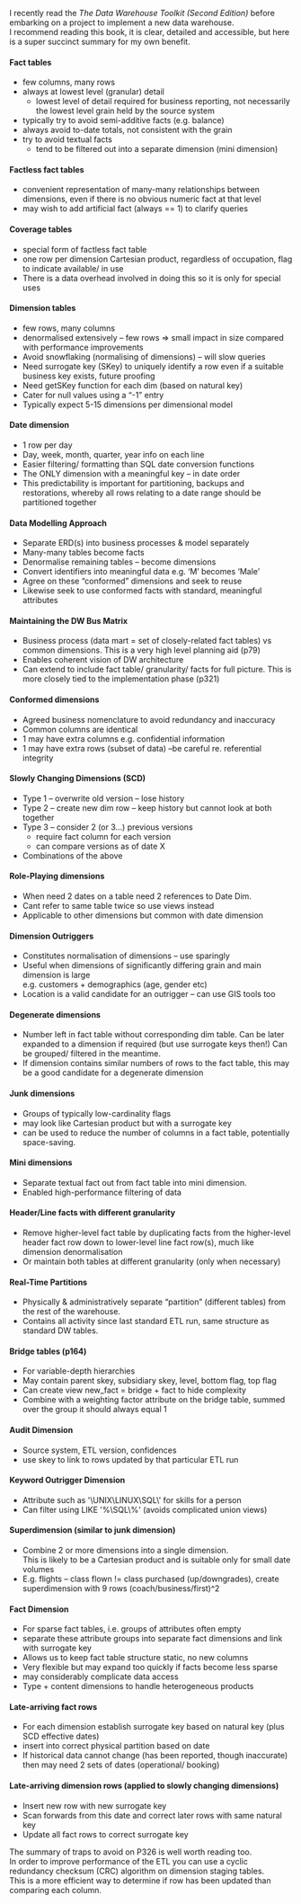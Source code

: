 I recently read the _The Data Warehouse Toolkit (Second Edition)_ before embarking on a project to implement a new data warehouse.  
I recommend reading this book, it is clear, detailed and accessible, but here is a super succinct summary for my own benefit.

#### Fact tables

- few columns, many rows
- always at lowest level (granular) detail
  - lowest level of detail required for business reporting, not necessarily the lowest level grain held by the source system
- typically try to avoid semi-additive facts (e.g. balance)
- always avoid to-date totals, not consistent with the grain
- try to avoid textual facts
  - tend to be filtered out into a separate dimension (mini dimension)

#### Factless fact tables

- convenient representation of many-many relationships between dimensions, even if there is no obvious numeric fact at that level
- may wish to add artificial fact (always == 1) to clarify queries

#### Coverage tables

- special form of factless fact table
- one row per dimension Cartesian product, regardless of occupation, flag to indicate available/ in use
- There is a data overhead involved in doing this so it is only for special uses

#### Dimension tables

- few rows, many columns
- denormalised extensively – few rows => small impact in size compared with performance improvements
- Avoid snowflaking (normalising of dimensions) – will slow queries
- Need surrogate key (SKey) to uniquely identify a row even if a suitable business key exists, future proofing
- Need getSKey function for each dim (based on natural key)
- Cater for null values using a “-1” entry
- Typically expect 5-15 dimensions per dimensional model

#### Date dimension

- 1 row per day
- Day, week, month, quarter, year info on each line
- Easier filtering/ formatting than SQL date conversion functions
- The ONLY dimension with a meaningful key – in date order
- This predictability is important for partitioning, backups and restorations, whereby all rows relating to a date range should be partitioned together

#### Data Modelling Approach

- Separate ERD(s) into business processes & model separately
- Many-many tables become facts
- Denormalise remaining tables – become dimensions
- Convert identifiers into meaningful data e.g. ‘M’ becomes ‘Male’
- Agree on these “conformed” dimensions and seek to reuse
- Likewise seek to use conformed facts with standard, meaningful attributes

#### Maintaining the DW Bus Matrix

- Business process (data mart = set of closely-related fact tables) vs common dimensions. This is a very high level planning aid (p79)
- Enables coherent vision of DW architecture
- Can extend to include fact table/ granularity/ facts for full picture. This is more closely tied to the implementation phase (p321)

#### Conformed dimensions

- Agreed business nomenclature to avoid redundancy and inaccuracy
- Common columns are identical
- 1 may have extra columns e.g. confidential information
- 1 may have extra rows (subset of data) –be careful re. referential integrity

#### Slowly Changing Dimensions (SCD)

- Type 1 – overwrite old version – lose history
- Type 2 – create new dim row – keep history but cannot look at both together
- Type 3 – consider 2 (or 3…) previous versions
  - require fact column for each version
  - can compare versions as of date X
- Combinations of the above

#### Role-Playing dimensions

- When need 2 dates on a table need 2 references to Date Dim.
- Cant refer to same table twice so use views instead
- Applicable to other dimensions but common with date dimension

#### Dimension Outriggers

- Constitutes normalisation of dimensions – use sparingly
- Useful when dimensions of significantly differing grain and main dimension is large  
  e.g. customers + demographics (age, gender etc)
- Location is a valid candidate for an outrigger – can use GIS tools too

#### Degenerate dimensions

- Number left in fact table without corresponding dim table.
  Can be later expanded to a dimension if required (but use surrogate keys then!)
  Can be grouped/ filtered in the meantime.
- If dimension contains similar numbers of rows to the fact table,
  this may be a good candidate for a degenerate dimension

#### Junk dimensions

- Groups of typically low-cardinality flags
- may look like Cartesian product but with a surrogate key
- can be used to reduce the number of columns in a fact table, potentially space-saving.

#### Mini dimensions

- Separate textual fact out from fact table into mini dimension.
- Enabled high-performance filtering of data

#### Header/Line facts with different granularity

- Remove higher-level fact table by duplicating facts from the higher-level header fact row down to lower-level line fact row(s), much like dimension denormalisation
- Or maintain both tables at different granularity (only when necessary)

#### Real-Time Partitions

- Physically & administratively separate “partition” (different tables) from the rest of the warehouse.
- Contains all activity since last standard ETL run, same structure as standard DW tables.

#### Bridge tables (p164)

- For variable-depth hierarchies
- May contain parent skey, subsidiary skey, level, bottom flag, top flag
- Can create view new_fact = bridge + fact to hide complexity
- Combine with a weighting factor attribute on the bridge table, summed over the group it should always equal 1

#### Audit Dimension

- Source system, ETL version, confidences
- use skey to link to rows updated by that particular ETL run

#### Keyword Outrigger Dimension

- Attribute such as '\\UNIX\\LINUX\\SQL\\' for skills for a person
- Can filter using LIKE '%\\SQL\\%' (avoids complicated union views)

#### Superdimension (similar to junk dimension)

- Combine 2 or more dimensions into a single dimension.  
  This is likely to be a Cartesian product and is suitable only for small date volumes
- E.g. flights – class flown != class purchased (up/downgrades), create superdimension with 9 rows (coach/business/first)^2

#### Fact Dimension

- For sparse fact tables, i.e. groups of attributes often empty
- separate these attribute groups into separate fact dimensions and link with surrogate key
- Allows us to keep fact table structure static, no new columns
- Very flexible but may expand too quickly if facts become less sparse
- may considerably complicate data access
- Type + content dimensions to handle heterogeneous products

#### Late-arriving fact rows

- For each dimension establish surrogate key based on natural key (plus SCD effective dates)
- insert into correct physical partition based on date
- If historical data cannot change (has been reported, though inaccurate)
  then may need 2 sets of dates (operational/ booking)

#### Late-arriving dimension rows (applied to slowly changing dimensions)

- Insert new row with new surrogate key
- Scan forwards from this date and correct later rows with same natural key
- Update all fact rows to correct surrogate key

The summary of traps to avoid on P326 is well worth reading too.  
In order to improve performance of the ETL you can use a cyclic redundancy checksum (CRC) algorithm on dimension staging tables.  
This is a more efficient way to determine if row has been updated than comparing each column.
